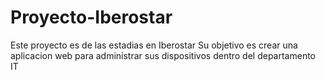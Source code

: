 # Proyecto-Iberostar

Este proyecto es de las estadias en Iberostar
Su objetivo es crear una aplicacion web para administrar sus dispositivos dentro del departamento IT 

